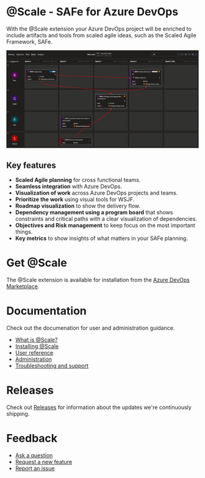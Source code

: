 # @Scale - SAFe for Azure DevOps

With the @Scale extension your Azure DevOps project will be enriched to include artifacts and tools from scaled agile ideas, such as the Scaled Agile Framework, SAFe.

![image.png](/docs/.attachments/image-e128c6b1-1889-4243-9710-31c681ae0f66.png)

## Key features

* **Scaled Agile planning** for cross functional teams.
* **Seamless integration** with Azure DevOps.
* **Visualization of work** across Azure DevOps projects and teams.
* **Prioritize the work** using visual tools for WSJF.
* **Roadmap visualization** to show the delivery flow.
* **Dependency management using a program board** that shows constraints and critical paths with a clear visualization of dependencies.
* **Objectives and Risk management** to keep focus on the most important things.
* **Key metrics** to show insights of what matters in your SAFe planning.

# Get @Scale
The @Scale extension is available for installation from the [Azure DevOps Marketplace](https://marketplace.visualstudio.com/items?itemName=solidify.solidify-scale).

# Documentation

Check out the documenation for user and administration guidance.

* [What is @Scale?](docs/What-is-Scale.md)
* [Installing @Scale](docs/Get-started/Installing-Scale.md)
* [User reference](docs/Reference/index.md)
* [Administration](docs/Administration/index.md)
* [Troubleshooting and support](docs/Troubleshooting-and-support.md)

# Releases
Check out [Releases](https://github.com/solidify/scale/releases) for information about the updates we're continuously shipping.

# Feedback
* [Ask a question](https://github.com/solidify/scale/discussions)
* [Request a new feature](https://github.com/solidify/scale/issues/new?template=feature_request.md)
* [Report an issue](https://github.com/solidify/scale/issues/new?template=bug_report.md)
